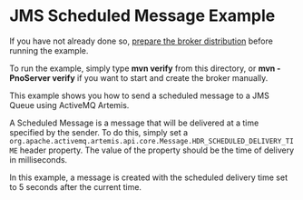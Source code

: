 # JMS Scheduled Message Example

If you have not already done so, [prepare the broker distribution](../../../../README.md#getting-started) before running the example.

To run the example, simply type **mvn verify** from this directory, or **mvn -PnoServer verify** if you want to start and create the broker manually.

This example shows you how to send a scheduled message to a JMS Queue using ActiveMQ Artemis.

A Scheduled Message is a message that will be delivered at a time specified by the sender. To do this, simply set a `org.apache.activemq.artemis.api.core.Message.HDR_SCHEDULED_DELIVERY_TIME` header property. The value of the property should be the time of delivery in milliseconds.

In this example, a message is created with the scheduled delivery time set to 5 seconds after the current time.